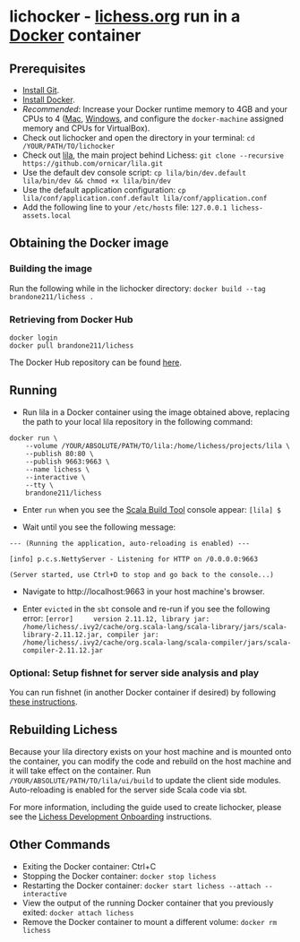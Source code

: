 # lichocker - [lichess.org](https://lichess.org) run in a [Docker](https://www.docker.com/) container

## Prerequisites

* [Install Git](https://git-scm.com/downloads).
* [Install Docker](https://docs.docker.com/install/]).
* *Recommended*: Increase your Docker runtime memory to 4GB and your CPUs to 4 ([Mac](https://docs.docker.com/docker-for-mac/#advanced), [Windows](https://docs.docker.com/docker-for-windows/#advanced), and configure the `docker-machine` assigned memory and CPUs for VirtualBox).
* Check out lichocker and open the directory in your terminal: `cd /YOUR/PATH/TO/lichocker`
* Check out [lila](https://github.com/ornicar/lila), the main project behind Lichess: `git clone --recursive https://github.com/ornicar/lila.git`
* Use the default dev console script: `cp lila/bin/dev.default lila/bin/dev && chmod +x lila/bin/dev`
* Use the default application configuration: `cp lila/conf/application.conf.default lila/conf/application.conf`
* Add the following line to your `/etc/hosts` file: `127.0.0.1 lichess-assets.local`

## Obtaining the Docker image

### Building the image

Run the following while in the lichocker directory: `docker build --tag brandone211/lichess .`

### Retrieving from Docker Hub

```
docker login
docker pull brandone211/lichess
```

The Docker Hub repository can be found [here](https://hub.docker.com/r/brandone211/lichess/).

## Running

* Run lila in a Docker container using the image obtained above, replacing the path to your local lila repository in the following command:

```
docker run \
    --volume /YOUR/ABSOLUTE/PATH/TO/lila:/home/lichess/projects/lila \
    --publish 80:80 \
    --publish 9663:9663 \
    --name lichess \
    --interactive \
    --tty \
    brandone211/lichess
```

* Enter `run` when you see the [Scala Build Tool](https://www.scala-sbt.org/) console appear: `[lila] $`

* Wait until you see the following message:

```
--- (Running the application, auto-reloading is enabled) ---

[info] p.c.s.NettyServer - Listening for HTTP on /0.0.0.0:9663

(Server started, use Ctrl+D to stop and go back to the console...)
```

* Navigate to http://localhost:9663 in your host machine's browser.

* Enter `evicted` in the `sbt` console and re-run if you see the following error: `[error]     version 2.11.12, library jar: /home/lichess/.ivy2/cache/org.scala-lang/scala-library/jars/scala-library-2.11.12.jar, compiler jar: /home/lichess/.ivy2/cache/org.scala-lang/scala-compiler/jars/scala-compiler-2.11.12.jar`

### Optional: Setup fishnet for server side analysis and play

You can run fishnet (in another Docker container if desired) by following [these instructions](https://github.com/niklasf/fishnet).

## Rebuilding Lichess

Because your lila directory exists on your host machine and is mounted onto the container, you can modify the code and rebuild on the host machine and it will take effect on the container. Run `/YOUR/ABSOLUTE/PATH/TO/lila/ui/build` to update the client side modules. Auto-reloading is enabled for the server side Scala code via sbt.

For more information, including the guide used to create lichocker, please see the [Lichess Development Onboarding](https://github.com/ornicar/lila/wiki/Lichess-Development-Onboarding) instructions.

## Other Commands

* Exiting the Docker container: Ctrl+C
* Stopping the Docker container: `docker stop lichess`
* Restarting the Docker container: `docker start lichess --attach --interactive`
* View the output of the running Docker container that you previously exited: `docker attach lichess`
* Remove the Docker container to mount a different volume: `docker rm lichess`
